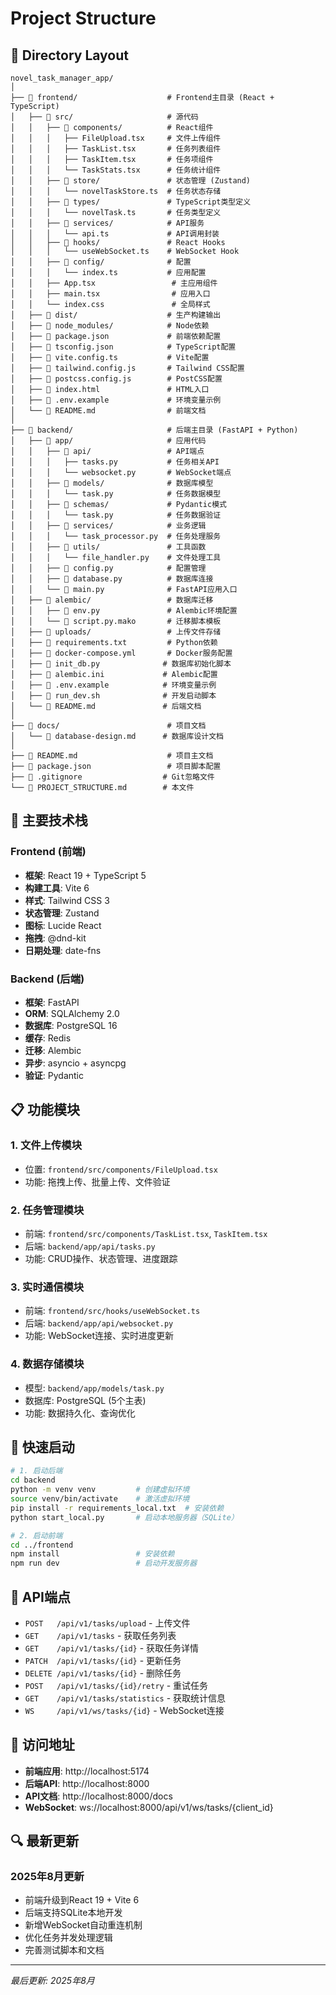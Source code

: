 # Project Structure

## 📁 Directory Layout

```
novel_task_manager_app/
│
├── 📁 frontend/                    # Frontend主目录 (React + TypeScript)
│   ├── 📁 src/                     # 源代码
│   │   ├── 📁 components/          # React组件
│   │   │   ├── FileUpload.tsx     # 文件上传组件
│   │   │   ├── TaskList.tsx       # 任务列表组件
│   │   │   ├── TaskItem.tsx       # 任务项组件
│   │   │   └── TaskStats.tsx      # 任务统计组件
│   │   ├── 📁 store/               # 状态管理 (Zustand)
│   │   │   └── novelTaskStore.ts  # 任务状态存储
│   │   ├── 📁 types/               # TypeScript类型定义
│   │   │   └── novelTask.ts       # 任务类型定义
│   │   ├── 📁 services/            # API服务
│   │   │   └── api.ts             # API调用封装
│   │   ├── 📁 hooks/               # React Hooks
│   │   │   └── useWebSocket.ts    # WebSocket Hook
│   │   ├── 📁 config/              # 配置
│   │   │   └── index.ts           # 应用配置
│   │   ├── App.tsx                 # 主应用组件
│   │   ├── main.tsx                # 应用入口
│   │   └── index.css               # 全局样式
│   ├── 📁 dist/                    # 生产构建输出
│   ├── 📁 node_modules/            # Node依赖
│   ├── 📄 package.json             # 前端依赖配置
│   ├── 📄 tsconfig.json            # TypeScript配置
│   ├── 📄 vite.config.ts           # Vite配置
│   ├── 📄 tailwind.config.js       # Tailwind CSS配置
│   ├── 📄 postcss.config.js        # PostCSS配置
│   ├── 📄 index.html               # HTML入口
│   ├── 📄 .env.example             # 环境变量示例
│   └── 📄 README.md                # 前端文档
│
├── 📁 backend/                     # 后端主目录 (FastAPI + Python)
│   ├── 📁 app/                     # 应用代码
│   │   ├── 📁 api/                 # API端点
│   │   │   ├── tasks.py           # 任务相关API
│   │   │   └── websocket.py       # WebSocket端点
│   │   ├── 📁 models/              # 数据库模型
│   │   │   └── task.py            # 任务数据模型
│   │   ├── 📁 schemas/             # Pydantic模式
│   │   │   └── task.py            # 任务数据验证
│   │   ├── 📁 services/            # 业务逻辑
│   │   │   └── task_processor.py  # 任务处理服务
│   │   ├── 📁 utils/               # 工具函数
│   │   │   └── file_handler.py    # 文件处理工具
│   │   ├── 📄 config.py            # 配置管理
│   │   ├── 📄 database.py          # 数据库连接
│   │   └── 📄 main.py              # FastAPI应用入口
│   ├── 📁 alembic/                 # 数据库迁移
│   │   ├── 📄 env.py               # Alembic环境配置
│   │   └── 📄 script.py.mako       # 迁移脚本模板
│   ├── 📁 uploads/                 # 上传文件存储
│   ├── 📄 requirements.txt         # Python依赖
│   ├── 📄 docker-compose.yml       # Docker服务配置
│   ├── 📄 init_db.py              # 数据库初始化脚本
│   ├── 📄 alembic.ini             # Alembic配置
│   ├── 📄 .env.example            # 环境变量示例
│   ├── 📄 run_dev.sh              # 开发启动脚本
│   └── 📄 README.md               # 后端文档
│
├── 📁 docs/                        # 项目文档
│   └── 📄 database-design.md      # 数据库设计文档
│
├── 📄 README.md                    # 项目主文档
├── 📄 package.json                 # 项目脚本配置
├── 📄 .gitignore                  # Git忽略文件
└── 📄 PROJECT_STRUCTURE.md        # 本文件
```

## 🔧 主要技术栈

### Frontend (前端)
- **框架**: React 19 + TypeScript 5
- **构建工具**: Vite 6
- **样式**: Tailwind CSS 3
- **状态管理**: Zustand
- **图标**: Lucide React
- **拖拽**: @dnd-kit
- **日期处理**: date-fns

### Backend (后端)
- **框架**: FastAPI
- **ORM**: SQLAlchemy 2.0
- **数据库**: PostgreSQL 16
- **缓存**: Redis
- **迁移**: Alembic
- **异步**: asyncio + asyncpg
- **验证**: Pydantic

## 📋 功能模块

### 1. 文件上传模块
- 位置: `frontend/src/components/FileUpload.tsx`
- 功能: 拖拽上传、批量上传、文件验证

### 2. 任务管理模块
- 前端: `frontend/src/components/TaskList.tsx`, `TaskItem.tsx`
- 后端: `backend/app/api/tasks.py`
- 功能: CRUD操作、状态管理、进度跟踪

### 3. 实时通信模块
- 前端: `frontend/src/hooks/useWebSocket.ts`
- 后端: `backend/app/api/websocket.py`
- 功能: WebSocket连接、实时进度更新

### 4. 数据存储模块
- 模型: `backend/app/models/task.py`
- 数据库: PostgreSQL (5个主表)
- 功能: 数据持久化、查询优化

## 🚀 快速启动

```bash
# 1. 启动后端
cd backend
python -m venv venv         # 创建虚拟环境
source venv/bin/activate    # 激活虚拟环境
pip install -r requirements_local.txt  # 安装依赖
python start_local.py       # 启动本地服务器（SQLite）

# 2. 启动前端
cd ../frontend
npm install                 # 安装依赖
npm run dev                 # 启动开发服务器
```

## 📝 API端点

- `POST   /api/v1/tasks/upload`     - 上传文件
- `GET    /api/v1/tasks`            - 获取任务列表
- `GET    /api/v1/tasks/{id}`       - 获取任务详情
- `PATCH  /api/v1/tasks/{id}`       - 更新任务
- `DELETE /api/v1/tasks/{id}`       - 删除任务
- `POST   /api/v1/tasks/{id}/retry` - 重试任务
- `GET    /api/v1/tasks/statistics` - 获取统计信息
- `WS     /api/v1/ws/tasks/{id}`    - WebSocket连接

## 🔗 访问地址

- **前端应用**: http://localhost:5174
- **后端API**: http://localhost:8000
- **API文档**: http://localhost:8000/docs
- **WebSocket**: ws://localhost:8000/api/v1/ws/tasks/{client_id}

## 🔍 最新更新

### 2025年8月更新
- 前端升级到React 19 + Vite 6
- 后端支持SQLite本地开发
- 新增WebSocket自动重连机制
- 优化任务并发处理逻辑
- 完善测试脚本和文档

---

*最后更新: 2025年8月*